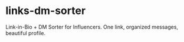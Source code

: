 # links-dm-sorter
Link-in-Bio + DM Sorter for Influencers. One link, organized messages, beautiful profile.
